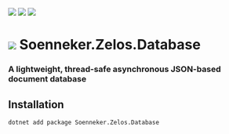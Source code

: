 ﻿[![](https://img.shields.io/nuget/v/soenneker.zelos.database.svg?style=for-the-badge)](https://www.nuget.org/packages/soenneker.zelos.database/)
[![](https://img.shields.io/github/actions/workflow/status/soenneker/soenneker.zelos.database/publish-package.yml?style=for-the-badge)](https://github.com/soenneker/soenneker.zelos.database/actions/workflows/publish-package.yml)
[![](https://img.shields.io/nuget/dt/soenneker.zelos.database.svg?style=for-the-badge)](https://www.nuget.org/packages/soenneker.zelos.database/)

# ![](https://user-images.githubusercontent.com/4441470/224455560-91ed3ee7-f510-4041-a8d2-3fc093025112.png) Soenneker.Zelos.Database
### A lightweight, thread-safe asynchronous JSON-based document database

## Installation

```
dotnet add package Soenneker.Zelos.Database
```

